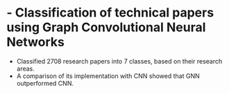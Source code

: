 # - Classification of technical papers using Graph Convolutional Neural Networks

- Classified 2708 research papers into 7 classes, based on their research areas.
- A comparison of its implementation with CNN showed that GNN outperformed CNN.
